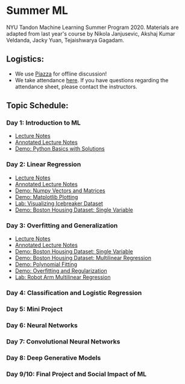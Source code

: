 # Summer ML
NYU Tandon Machine Learning Summer Program 2020. Materials are adapted from last year's course by Nikola Janjusevic, Akshaj Kumar Veldanda, Jacky Yuan, Tejaishwarya Gagadam.

## Logistics:
- We use [Piazza](https://www.piazza.com/nyu/summer2020/ml101) for offline discussion!
- We take attendance [here](https://docs.google.com/spreadsheets/d/1hHb2eS5Bz9YfyT_tntX5TO7928edAj9UwuOdIrURkdM/edit?usp=sharing). If you have questions regarding the attendance sheet, please contact the instructors.

## Topic Schedule:
### Day 1: Introduction to ML
- [Lecture Notes](https://github.com/huaijiangzhu/SummerML/blob/master/day1/lecture_notes.pdf)
- [Annotated Lecture Notes](https://github.com/huaijiangzhu/SummerML/blob/master/day1/lecture_notes_annotated.pdf)
- [Demo: Python Basics with Solutions](https://github.com/huaijiangzhu/SummerML/blob/master/day1/demo_python_basics.ipynb)

### Day 2: Linear Regression
- [Lecture Notes](https://github.com/huaijiangzhu/SummerML/blob/master/day2/lecture_notes.pdf)
- [Annotated Lecture Notes](https://github.com/huaijiangzhu/SummerML/blob/master/day2/lecture_notes_annotated.pdf)
- [Demo: Numpy Vectors and Matrices](https://github.com/huaijiangzhu/SummerML/blob/master/day2/demo_vectors_matrices.ipynb)
- [Demo: Matplotlib Plotting](https://github.com/huaijiangzhu/SummerML/blob/master/day2/demo_plot.ipynb)
- [Lab: Visualizing Icebreaker Dataset](https://github.com/huaijiangzhu/SummerML/blob/master/day2/lab_icebreaker.ipynb)
- [Demo: Boston Housing Dataset: Single Variable](https://github.com/huaijiangzhu/SummerML/blob/master/day2/demo_boston_housing_one_variable.ipynb)


### Day 3: Overfitting and Generalization
- [Lecture Notes](https://github.com/huaijiangzhu/SummerML/blob/master/day3/lecture_notes.pdf)
- [Annotated Lecture Notes](https://github.com/huaijiangzhu/SummerML/blob/master/day3/lecture_notes_annotated.pdf)
- [Demo: Boston Housing Dataset: Single Variable](https://github.com/huaijiangzhu/SummerML/blob/master/day3/demo_boston_housing_one_variable.ipynb)
- [Demo: Boston Housing Dataset: Multilinear Regression](https://github.com/huaijiangzhu/SummerML/blob/master/day3/demo_multilinear.ipynb)
- [Demo: Polynomial Fitting](https://github.com/huaijiangzhu/SummerML/blob/master/day3/demo_fit_polynomial.ipynb)
- [Demo: Overfitting and Regularization](https://github.com/huaijiangzhu/SummerML/blob/master/day3/demo_overfitting_regularization.ipynb)
- [Lab: Robot Arm Multilinear Regression](https://github.com/huaijiangzhu/SummerML/blob/master/day3/lab_robot_arm.ipynb)


### Day 4: Classification and Logistic Regression
### Day 5: Mini Project
### Day 6: Neural Networks
### Day 7: Convolutional Neural Networks
### Day 8: Deep Generative Models
### Day 9/10: Final Project and Social Impact of ML
